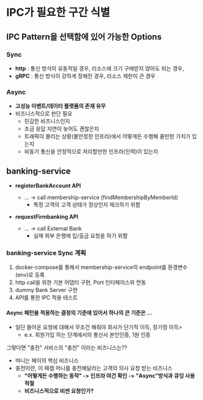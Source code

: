 # IPC가 필요한 구간 식별


## IPC Pattern을 선택함에 있어 가능한 Options

### Sync

- **http** : 통신 방식이 유동적일 경우, 리소스에 크기 구애받지 않아도 되는 경우,
- **gRPC** : 통신 방식이 강하게 정해진 경우, 리소스 제한이 큰 경우

### Async

- **고성능 이벤트/데이터 플랫폼의 존재 유무**
- 비즈니스적으로 판단 필요
    - 민감한 비즈니스인지
    - 조금 응답 지연이 늦어도 괜찮은지
    - 트래픽이 몰리는 상황(불안정한 인프라)에서 어떻게든 수행해 줄만한 가치가 있는지
    - 비동기 통신을 안정적으로 처리할만한 인프라(인력)이 있는지


## banking-service

- **registerBankAccount API**
  - ... -> call membership-service (findMembershipByMemberId)
    - 특정 고객의 고객 상태가 정상인지 체크하기 위함

- **requestFirmbanking API**
  - ... -> call External Bank
    - 실제 외부 은행에 입/출금 요청을 하기 위함


### banking-service Sync 계획

1. docker-compose를 통해서 membership-service의 endpoint를 환경변수(env)로 등록
2. http call을 위한 기본 어댑터 구현, Port 인터페이스와 연동
3. dummy Bank Server 구현
4. API를 통한 IPC 적용 테스트


#### Async 패턴을 적용하는 결정의 기준에 있어서 하나의 큰 기준은 ...

- 일단 들어온 요청에 대해서 무조건 해줘야 회사가 단기적 이득, 장기정 이득>
  - e.x. 회원가입 하는 단계에서의 통신사 본인인증, 1원 인증 

그렇다면 "충전" 서비스의 "충전" 이라는 비즈니스는??
- 머니는 페이의 핵심 비즈니스 
- 충전이란, 이 패캠 머니를 충전해달라는 고객의 의사 요청 받는 비즈니스 
  - **"어떻게든 수행하는 동작" -> 인프라 여건 확인 -> "Async"방식과 큐잉 사용 적절**
  - **비즈니스적으로 비싼 요청인가?**


